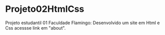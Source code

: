 # Projeto02HtmlCss
Projeto estudantil 01 Faculdade Flamingo:
Desenvolvido um site em Html e Css acessse link em "about".
